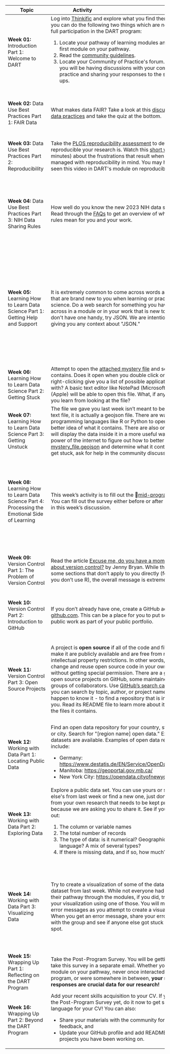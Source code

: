 | <div style="width:120px">Topic</div> | <div style="width:200px">Activity</div> | <div style="width:200px">Social Warm-Up</div> | <div style="width:400px">Discussion Topic</div> | <div style="width:200px">Extra</div> |
| ---- | ---- | ---- | ---- | ---- |
| **Week 01:** Introduction Part 1: Welcome to DART | Log into [Thinkific](https://dart-program.thinkific.com/) and explore what you find there. Make sure you can do the following two things which are necessary for full participation in the DART program: <ol> <li> Locate your pathway of learning modules and try out the first module on your pathway.</li> <li> Read the <a href="https://dart-program.thinkific.com/pages/communities-of-practice?path=post--1501091728">community guidelines</a>.</li> <li> Locate your Community of Practice's forum. This is where you will be having discussions with your community of practice and sharing your responses to the social warm-ups. </li> </ol> | Introduce yourself in your community’s forum. Who are you and why did you sign up for the DART program?| Find a module in your pathway that you are particularly excited about and share why it is exciting. Note that not everyone in your community is on the same pathway, so you might be excited about a module that someone else doesn't have assigned. **Post your own answer on your Community of Practice forum and respond to someone else’s post.**| **Planning:** If you want to meet synchronously with members of your Community of Practice, start to plan that now. What are good times to meet?
| **Week 02:** Data Use Best Practices Part 1: FAIR Data | What makes data FAIR? Take a look at this [discussion of FAIR data practices](http://www.fosteropenscience.eu/learning/assessing-the-fairness-of-data) and take the quiz at the bottom. | Is it "the data is" or "the data are," i.e. is the word data singular or plural? And does your belief match the way the words naturally come out of your mouth in conversation?| Share a way in which you have benefited by working with FAIR data, or a time in which you would have benefited had a data set followed the rules of FAIR. Have others experienced similar situations?| **Explore Further:** For a much more in-depth discussion of FAIR data, check out the [FAIR Data 101](https://au-research.github.io/FAIR-data-101-training/) course offered by the [Australian Research Data Commons](https://ardc.edu.au).
| **Week 03:** Data Use Best Practices Part 2: Reproducibility | Take the [PLOS reproducibility assessment](https://plos.org/reproducibility-assessment/) to determine how reproducible your research is. Watch this [short video](https://m.youtube.com/watch?v=66oNv_DJuPc) (under 5 minutes) about the frustrations that result when data is not managed with reproducibility in mind. You may have already seen this video in DART's module on reproducibility. | Find and post a cartoon about data. You might already have a favorite, or you can search the internet for “data cartoons.” Many of the DART team’s favorites are by Randall Munroe of [xkcd.com](xkcd.com).| What did you learn about how reproducible your research is? Are there things you want to start implementing or things that you have already implemented to make your research reproducible? See what others have already done and ask for advice.| **Explore Further:** Learn about the Center for Open Science’s [Reproducibility Project: Cancer Biology](https://www.cos.io/rpcb).
| **Week 04:** Data Use Best Practices Part 3: NIH Data Sharing Rules | How well do you know the new 2023 NIH data sharing rules? Read through the [FAQs](https://sharing.nih.gov/faqs#/data-management-and-sharing-policy.htm) to get an overview of what these new rules mean for you and your work. | Give a six word description of what you do. This could be silly or serious, and certainly won’t be long enough to get into much detail. Examples might be: <ul> <li> “Teach biomedical researchers to “data” better.” </li> <li> “Make mice sick, learn about cancer.” </li> <li> “Stain kids to see their organs.” </li> </ul>| Pick something new you learned from the NIH data sharing rules and share it with your community of practice. Does your lab have a plan in place? Are there practices that will have to change to comply with these new policies?|
| **Week 05:** Learning How to Learn Data Science Part 1: Getting Help and Support | It is extremely common to come across words and acronyms that are brand new to you when learning or practicing data science. Do a web search for something you have come across in a module or in your work that is new to you. If you don't have one handy, try JSON. We are intentionally not giving you any context about "JSON." | What webpage cheat sheets do you keep coming back to? Or do you have any phrases or commands that you do a web search on every time you need to use them?| There is a lot of information on the internet and web searches can be a very effective way to learn. However different sites and platforms have different tones and expectations. Stack Exchange, for example, has abundant information and a very active community of users answering questions, but can also be an unfriendly place. Think about the search results you got in the activity when discussing the following questions: <ul> <li> What types of answers were most understandable and useful to you? </li> <li> Do you have any instructions or guidelines for how to answer programming questions kindly and constructively? </li> <li> What style of response makes you feel most comfortable asking your own questions? </li> </ul>| **Explore Further:** Read this article on Medium about [how to ask for programming help in public forums](https://medium.com/the-self-taught-programmer/as-a-new-programmer-asking-for-help-is-intimidating-5188a0f62ab9). The author is making an effort to be warm and welcoming to new programmers while providing useful advice. Do you find they achieved that goal?
| **Week 06:** Learning How to Learn Data Science Part 2: Getting Stuck | Attempt to open the [attached mystery file](https://raw.githubusercontent.com/arcus/DART_Community_of_Practice/main/Prompts/Week06/mystery_file) and see what it contains. Does it open when you double click on it? Does right-clicking give you a list of possible applications to open it with? A basic text editor like NotePad (Microsoft) or TextEdit (Apple) will be able to open this file. What, if anything, can you learn from looking at the file? | Describe a time someone helped you get unstuck with your work.| Describe what feelings you have when you look at this file. Were you able to extract any information at all from it? What would you do if you had to tell someone what this file contains?|
| **Week 07:** Learning How to Learn Data Science Part 3: Getting Unstuck | The file we gave you last week isn’t meant to be viewed as a text file, it is actually a geojson file. There are ways to use programming languages like R or Python to open it and get a better idea of what it contains. There are also online tools that will display the data inside it in a more useful way. Use the power of the internet to figure out how to better display [mystery_file.geojson](https://raw.githubusercontent.com/arcus/DART_Community_of_Practice/main/Prompts/Week07/mystery_file.geojson) and determine what it contains. If you get stuck, ask for help in the community discussion. | Share your favorite (or least favorite, or most common) error message. What do you do when it appears?| How were you able to open the file? What did it contain? If you got stuck at any point, how did you get past that? When you did open it, did you have any feelings of excitement, accomplishment, or joy?|
| **Week 08:** Learning How to Learn Data Science Part 4: Processing the Emotional Side of Learning | This week’s activity is to fill out the 🔴[mid-program survey](link/to/survey)🔴. You can fill out the survey either before or after participating in this week’s discussion. | **Social Warm-Up:** One method programmers use a lot, called "[rubber ducking](https://en.wikipedia.org/wiki/Rubber_duck_debugging)," involves explaining what they are trying to do in plain language to a colleague, or if a colleague is not available, an inanimate object like a rubber duck. What qualities (personality/catchphrase/outfit/etc) would you want your rubber duck to reflect back to you? | Reflect on the last few weeks' activities where you were repeatedly asked to try things you didn’t know how to do. <ul> <li> What emotions did you experience while figuring out how to open the mystery file? </li> <li> What balance (or lack of balance) did you find between the frustrations of getting stuck and the joys of working past that to ultimately open the mystery_file? </li> <li> Do you have any advice for your community members, or for yourself in the future, when faced with similar challenges? </li> </ul>| **Planning:** If you want to meet synchronously with members of your Community of Practice during the second half of the program, start to plan that now. What are good times to meet?
| **Week 09:** Version Control Part 1: The Problem of Version Control | Read the article [Excuse me, do you have a moment to talk about version control?](https://peerj.com/preprints/3159v2/) by Jenny Bryan. While there may be some sections that don’t apply to you directly (for example if you don’t use R), the overall message is extremely important. | Share the "best" bad file name you have come across (or perhaps used yourself). These might be files like <ul> <li> probably_important3.doc, </li> <li> final_submission_actually_final.pdf, </li> <li> Untitled3523.jpg, etc. </li> </ul>| How do you keep track of changes in your files over time? What works well, and what problems have you encountered?|
| **Week 10:** Version Control Part 2: Introduction to GitHub | If you don’t already have one, create a GitHub account at [github.com](http://www.github.com). This can be a place for you to put some of your public work as part of your public portfolio. | What is the silliest/weirdest/best user name you have had or seen that you are willing to share? (Keep it work-appropriate, please.)| Share your GitHub handle with other members of your community of practice. If you have a pre-existing account, tell your community about what you have been using it for, but we expect that most of them will be empty because you just created them this week.|
| **Week 11:** Version Control Part 3: Open Source Projects | A project is **open source** if all of the code and files used to make it are publicly available and are free from most intellectual property restrictions. In other words, you can change and reuse open source code in your own project without getting special permission. There are a great many open source projects on GitHub, some maintained by large groups of collaborators. Use [GitHub’s search capabilities](https://github.com/search) - you can search by topic, author, or project name if you happen to know it - to find a repository that is interesting to you. Read its README file to learn more about it and explore the files it contains. | What is a technical term in your field that sounds like something different (or confusing or weird) to people outside of your subfield or community? For example GitHub users talk about "forking" a repository, which means making a copy of it that they can then use and modify however they like.| Share a link to the GitHub repository (or **repo**) you found interesting and give a little information about what it contains. Some questions to consider answering include, but are not limited to: <ul> <li> Does it have a license stating that it is open source? What restrictions does it have on its use? </li> <li> Does it have code you have used before, or are interested in using in the future? </li> <li> Does it have many maintainers, or just a couple (or one)? </li> <li> When was it last updated? Are people actively working on it? </li> </ul>|
| **Week 12:** Working with Data Part 1: Locating Public Data | Find an open data repository for your country, state / territory, or city. Search for "[region name] open data." Explore what datasets are available. Examples of open data repositories include: <ul> <li> Germany: <a href=https://www.destatis.de/EN/Service/OpenData/_node.html>https://www.destatis.de/EN/Service/OpenData/_node.html</a> </li> <li> Manitoba: <a href=https://geoportal.gov.mb.ca/>https://geoportal.gov.mb.ca/</a> </li> <li> New York City: <a href=https://opendata.cityofnewyork.us/>https://opendata.cityofnewyork.us/</a> </li> </ul> | Share a data visualization you have particularly enjoyed. It might be from a news article, scientific journal, really anywhere as long as it is public. Or share a bad data visualization and explain why it is so bad. Many examples are available at https://badvisualisations.tumblr.com/. | Share a dataset you encountered in this week’s activity. Where and how did you find it? What makes it particularly interesting or useful to you? Is there anything you are excited to do with this dataset in the future?| **Explore Further:** Search for interesting public datasets on [kaggle.com](https://www.kaggle.com), a site with over 50,000 public datasets.
| **Week 13:** Working with Data Part 2: Exploring Data | Explore a public data set. You can use yours or someone else's from last week or find a new one, just don't use one from your own research that needs to be kept private because we are asking you to share it. See if you can figure out: <ol> <li> The column or variable names </li> <li> The total number of records </li> <li> The type of data: is it numerical? Geographical? Human language? A mix of several types? </li> <li> If there is missing data, and if so, how much? </li> </ol> | Share a story of missing or wrong data. It could be something minor, or a major problem like the California man who got the [license plate NULL ](https://www.wired.com/story/null-license-plate-landed-one-hacker-ticket-hell/) for his car.| Share what you learned about your dataset. What programs, languages, or tools did you use to explore it? Did you get stuck at any point? Were you able to figure out if there was missing data?| **Explore Further:** The questions we asked in this week’s activity are examples of metadata. Read this short article about [what metadata is and why it is important](https://data.research.cornell.edu/content/writing-metadata).
| **Week 14:** Working with Data Part 3: Visualizing Data | Try to create a visualization of some of the data in your dataset from last week. While not everyone had R or Python in their pathway through the modules, if you did, try to create your visualization using one of those. You will most likely get error messages as you attempt to create a visualization. When you get an error message, share your error message with the group and see if anyone else got stuck at a similar spot. | What have you used in the past to create data visualizations? Are those visualizations easy to make and update? Do they look good and convey information effectively?| If you are able to create a visualization without encountering any error messages or difficulty running code, post your visualization and code and respond to others' posts about where they got stuck. What was challenging about creating, or attempting to create, your visualization?| **Explore Further:** Different members of your community of practice probably created their visualizations using different programming languages. No programming language is inherently better or worse than any other. Check out this talk by Gabriele S Hayden on the [cultural meaning of programming languages](https://www.youtube.com/watch?v=kCZRauYfqvg).
| **Week 15:** Wrapping Up Part 1: Reflecting on the DART Program | Take the Post-Program Survey. You will be getting a link to take this survey in a separate email. Whether you did every module on your pathway, never once interacted with the program, or were somewhere in between, **your survey responses are crucial data for our research!** | Find and post a cartoon that speaks to your experience with the program or with coding so far.| Reflect on your last 15 weeks as a community. What activities, discussions, or modules were most helpful to you? Have you changed anything about how you do your work over the course of this program? Or how you think about data?|
| **Week 16:** Wrapping Up Part 2: Beyond the DART Program | Add your recent skills acquisition to your CV. If you didn't do the Post-Program Survey yet, do it now to get some sample language for your CV! You can also: <ul> <li> Share your materials with the community for constructive feedback, and </li> <li> Update your GitHub profile and add README files to projects you have been working on.</li> </ul> | Share your contact information and ways your community can follow you in the future e.g. [ORCID](https://orcid.org/), social media, etc.| Would you like to continue this community of practice in some way after the DART Program concludes? If so, now is the time to formulate a plan for ongoing communication.|
